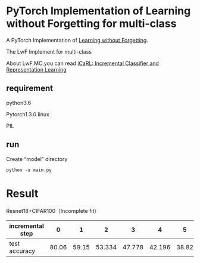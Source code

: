 # PyTorch Implementation of  Learning without Forgetting for multi-class



A PyTorch Implementation of [Learning without Forgetting](https://arxiv.org/pdf/1606.09282.pdf).

The LwF Implement for multi-class

About LwF.MC,you can read [iCaRL: Incremental Classifier and Representation Learning](https://arxiv.org/abs/1611.07725)

## requirement

python3.6

Pytorch1.3.0 linux

PIL



## run

Create “model” directory

```shell
python -u main.py
```





# Result

Resnet18+CIFAR100（Incomplete fit）



| incremental step    | 0 | 1 | 2 | 3 | 4 | 5 | 6 | 7 | 8 | 9|average|
| ------------------- | -- | -- | -- | -- | -- | -- | -- | -- | -- | -- | -- |
| test accuracy | 80.06 |59.15|53.334|47.778|42.196|38.82|36.592|32.996|30.442|27.97|40.591|
									
